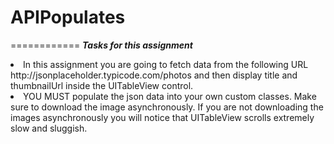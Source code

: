 # APIPopulates
============
***Tasks for this assignment***

<li>In this assignment you are going to fetch data from the following URL http://jsonplaceholder.typicode.com/photos and then display title and thumbnailUrl inside the UITableView control.</li>
<li>YOU MUST populate the json data into your own custom classes. Make sure to download the image asynchronously. If you are not downloading the images asynchronously you will notice that UITableView scrolls extremely slow and sluggish.</li>
